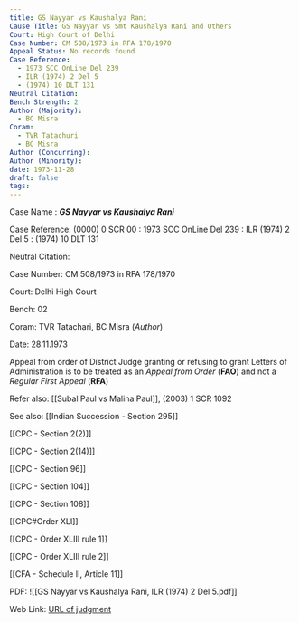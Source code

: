```yaml
---
title: GS Nayyar vs Kaushalya Rani
Cause Title: GS Nayyar vs Smt Kaushalya Rani and Others
Court: High Court of Delhi
Case Number: CM 508/1973 in RFA 178/1970
Appeal Status: No records found
Case Reference:
  - 1973 SCC OnLine Del 239
  - ILR (1974) 2 Del 5
  - (1974) 10 DLT 131
Neutral Citation: 
Bench Strength: 2
Author (Majority):
  - BC Misra
Coram:
  - TVR Tatachuri
  - BC Misra
Author (Concurring): 
Author (Minority): 
date: 1973-11-28
draft: false
tags:
---
```

Case Name : ***GS Nayyar vs Kaushalya Rani***

Case Reference: (0000) 0 SCR 00 :  1973 SCC OnLine Del 239 : ILR (1974) 2 Del 5 : (1974) 10 DLT 131

Neutral Citation:

Case Number: CM 508/1973 in RFA 178/1970

Court: Delhi High Court

Bench: 02

Coram: TVR Tatachari, BC Misra (*Author*)

Date: 28.11.1973

Appeal from order of District Judge granting or refusing to grant Letters of Administration is to be treated as an *Appeal from Order* (**FAO**) and not a *Regular First Appeal* (**RFA**)

Refer also:
[[Subal Paul vs Malina Paul]], (2003) 1 SCR 1092

See also:
[[Indian Succession - Section 295]] 

[[CPC - Section 2(2)]]

[[CPC - Section 2(14)]]

[[CPC - Section 96]]

[[CPC - Section 104]]

[[CPC - Section 108]]

[[CPC#Order XLI]]

[[CPC - Order XLIII rule 1]]

[[CPC - Order XLIII rule 2]]

[[CFA - Schedule II, Article 11]]

PDF:
![[GS Nayyar vs Kaushalya Rani, ILR (1974) 2 Del 5.pdf]]

Web Link: <a href="/All judgments/GS Nayyar vs Kaushalya Rani, ILR (1974) 2 Del 5.pdf" target="_blank">URL of judgment</a>